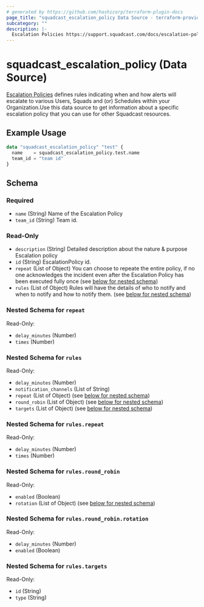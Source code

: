 ```yaml
---
# generated by https://github.com/hashicorp/terraform-plugin-docs
page_title: "squadcast_escalation_policy Data Source - terraform-provider-squadcast"
subcategory: ""
description: |-
  Escalation Policies https://support.squadcast.com/docs/escalation-policies defines rules indicating when and how alerts will escalate to various Users, Squads and (or) Schedules within your Organization.Use this data source to get information about a specific escalation policy that you can use for other Squadcast resources.
---
```


# squadcast_escalation_policy (Data Source)

[Escalation Policies](https://support.squadcast.com/docs/escalation-policies) defines rules indicating when and how alerts will escalate to various Users, Squads and (or) Schedules within your Organization.Use this data source to get information about a specific escalation policy that you can use for other Squadcast resources.

## Example Usage

```terraform
data "squadcast_escalation_policy" "test" {
  name    = squadcast_escalation_policy.test.name
  team_id = "team id"
}
```

<!-- schema generated by tfplugindocs -->
## Schema

### Required

- `name` (String) Name of the Escalation Policy
- `team_id` (String) Team id.

### Read-Only

- `description` (String) Detailed description about the nature & purpose Escalation policy
- `id` (String) EscalationPolicy id.
- `repeat` (List of Object) You can choose to repeate the entire policy, if no one acknowledges the incident even after the Escalation Policy has been executed fully once (see [below for nested schema](#nestedatt--repeat))
- `rules` (List of Object) Rules will have the details of who to notify and when to notify and how to notify them. (see [below for nested schema](#nestedatt--rules))

<a id="nestedatt--repeat"></a>
### Nested Schema for `repeat`

Read-Only:

- `delay_minutes` (Number)
- `times` (Number)


<a id="nestedatt--rules"></a>
### Nested Schema for `rules`

Read-Only:

- `delay_minutes` (Number)
- `notification_channels` (List of String)
- `repeat` (List of Object) (see [below for nested schema](#nestedobjatt--rules--repeat))
- `round_robin` (List of Object) (see [below for nested schema](#nestedobjatt--rules--round_robin))
- `targets` (List of Object) (see [below for nested schema](#nestedobjatt--rules--targets))

<a id="nestedobjatt--rules--repeat"></a>
### Nested Schema for `rules.repeat`

Read-Only:

- `delay_minutes` (Number)
- `times` (Number)


<a id="nestedobjatt--rules--round_robin"></a>
### Nested Schema for `rules.round_robin`

Read-Only:

- `enabled` (Boolean)
- `rotation` (List of Object) (see [below for nested schema](#nestedobjatt--rules--round_robin--rotation))

<a id="nestedobjatt--rules--round_robin--rotation"></a>
### Nested Schema for `rules.round_robin.rotation`

Read-Only:

- `delay_minutes` (Number)
- `enabled` (Boolean)



<a id="nestedobjatt--rules--targets"></a>
### Nested Schema for `rules.targets`

Read-Only:

- `id` (String)
- `type` (String)



